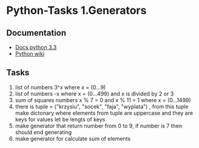 Python-Tasks 1.Generators
============

Documentation
----

 * [Docs python 3.3]
 * [Python wiki]

Tasks
----

 1. list of numbers 3^x where x = (0...9)
 2. list of numbers -x where x = (0...499) and x is divided by 2 or 3
 3. sum of squares numbers x % 7 = 0 and x % 11 = 1 where x = (0...1499)
 4. there is tuple = ("krzysiu", "socek", "faja", "wyplata") , from this tuple make dictonary where elements from tuple are uppercase and they are keys for values let be lengts of keys
 5. make generator that return number from 0 to 9, if number is 7 then should end generating
 6. make generator for calculate sum of elements

[Docs python 3.3]:http://docs.python.org/3.3/tutorial/datastructures.html#list-comprehensions
[Python wiki]:https://wiki.python.org/moin/Generators
